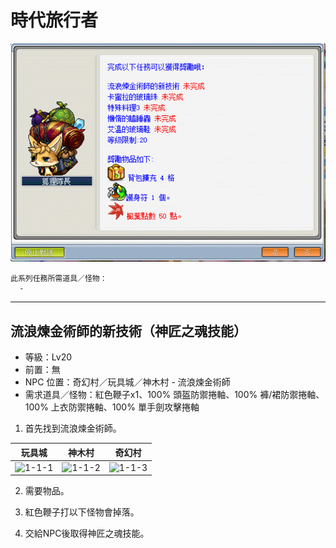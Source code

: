# 時代旅行者

![0](0.png)

```text
此系列任務所需道具／怪物：
  -
```

---

## 流浪煉金術師的新技術（神匠之魂技能）

- 等級：Lv20
- 前置：無
- NPC 位置：奇幻村／玩具城／神木村 - 流浪煉金術師
- 需求道具／怪物：紅色鞭子x1、100% 頭盔防禦捲軸、100% 褲/裙防禦捲軸、100% 上衣防禦捲軸、100% 單手劍攻擊捲軸

1. 首先找到流浪煉金術師。

| 玩具城              | 神木村              | 奇幻村              |
|---------------------|---------------------|---------------------|
| ![1-1-1](1-1-1.png) | ![1-1-2](1-1-2.png) | ![1-1-3](1-1-3.png) |

2. 需要物品。

3. 紅色鞭子打以下怪物會掉落。

4. 交給NPC後取得神匠之魂技能。